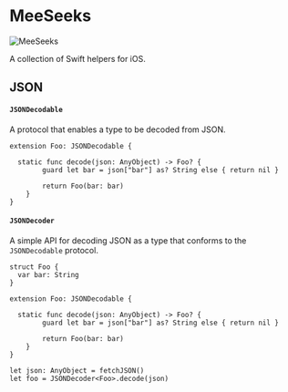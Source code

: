 # MeeSeeks

![MeeSeeks](https://raw.github.com/angelodipaolo/MeeSeeks/master/logo.png)

A collection of Swift helpers for iOS.

## JSON


#### `JSONDecodable`

A protocol that enables a type to be decoded from JSON.

```
extension Foo: JSONDecodable {

  static func decode(json: AnyObject) -> Foo? {
        guard let bar = json["bar"] as? String else { return nil }
        
        return Foo(bar: bar)
    }
}
```

#### `JSONDecoder`

A simple API for decoding JSON as a type that conforms to the `JSONDecodable` protocol.

```
struct Foo {
  var bar: String
}

extension Foo: JSONDecodable {

  static func decode(json: AnyObject) -> Foo? {
        guard let bar = json["bar"] as? String else { return nil }
        
        return Foo(bar: bar)
    }
}

let json: AnyObject = fetchJSON()
let foo = JSONDecoder<Foo>.decode(json)

```
